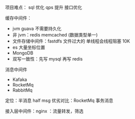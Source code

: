 项目难点：
sql 优化
qps 提升
接口优化

缓存中间件：
- jvm guava  不需要持久化
- 非 jvm：redis memcached (数据类型单一)
- 文件存储中间件：fastdfs 文件过大的 单线程会线程阻塞 10K
- es 大量坐标位置
- MongoDB 
- 双写一致性：先写 mysql 再写 redis

消息中间件
- Kafaka
- RocketMq
- RabbitMq

定位：半消息 half msg
优劣对比：RocketMq 事务消息

接入层中间件：nginx ：流量转发，筛选

				